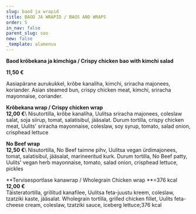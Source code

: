 ```yaml
---
slug: baod ja wrapid
title: BAOD JA WRAPID / BAOS AND WRAPS
order: 5
in_nav: false
parent_slug: soo
new: false
_template: alamenuu
---
```


<div class="ellipsis"></div>

>

<span class="spicy"></span>

**Baod krõbekana ja kimchiga / Crispy chicken bao with kimchi salad**

**11,50 €**

<span class="spicy"></span><span class="koostis">Aasiapärane aurukukkel, krõbe kanaliha, kimchi, sriracha majonees, koriander. Asian steamed bun, crispy chicken meat, kimchi, sriracha mayonnaise, coriander.

**Krõbekana wrap / Crispy chicken wrap**\
**12,00 €**\ <span class="spicy"></span><span class="koostis">Nisutortilla, krõbe kanaliha, Uulitsa sriracha majonees, coleslaw salat, soja siirup, tomat, salatisibul, jääsalat. Durum tortilla, crispy chicken meat, Uulits' sriracha mayonnaise, coleslaw, soy syrup, tomato, salad onion, crisphead lettuce</span>

**No Beef wrap**\
**12,50 €**\ <span class="spicy"></span><span class="koostis">Nisutortilla, No Beef taimne pihv, Uulitsa vegan ürdimajonees, tomat, salatisibul, jääsalat, marineeritud kurk. Durum tortilla, No Beef patty, Uulits' vegan herb mayonnaise, tomato, salad onion, crisphead lettuce, pickles</span>

<span class="special"></span>

**Tervisesportlase kanawrap / Wholegrain Chicken wrap **=376 kcal\
**12,00 €**\
<span class="koostis">Täisteratortilla, grillitud kanafilee, Uulitsa feta-juustu kreem, coleslaw, tzatziki kaste, jääsalat. Wholegrain tortilla, grilled chicken fillet, Uulits feta-cheese cream, coleslaw, tzatziki sauce, iceberg lettuce;</span>376 kcal</span>
